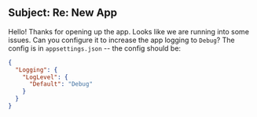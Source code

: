 ## Subject: Re: New App

Hello! Thanks for opening up the app. Looks like we are running into some issues. Can you configure it to increase the app logging to `Debug`? The config is in `appsettings.json` -- the config should be:

```json
{
  "Logging": {
    "LogLevel": {
      "Default": "Debug"
    }
  }
}

```